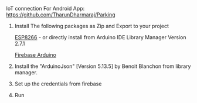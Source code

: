 IoT connection For Android App: https://github.com/TharunDharmaraj/Parking

1. Install The following packages as Zip and Export to your project

      [ESP8266](https://github.com/Hieromon/ESP8266) - or directly install from Arduino IDE Library Manager Version 2.7.1


      [Firebase Arduino](https://github.com/FirebaseExtended/firebase-arduino)


2. Install the "ArduinoJson" [Version 5.13.5] by Benoit Blanchon from library manager.


3. Set up the credentials from firebase


4. Run 

